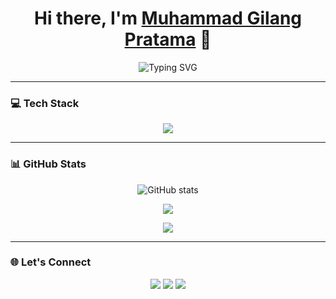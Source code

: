 <h1 align="center">
  Hi there, I'm <a href="https://yourwebsite.com" target="_blank">Muhammad Gilang Pratama</a> 👋
</h1>

<p align="center">
  <img src="https://readme-typing-svg.demolab.com?font=Fira+Code&pause=1000&width=435&lines=Fullstack+Web+Developer;Laravel+%7C+Livewire+%7C+TailwindCSS;Open+Source+Enthusiast;Let's+build+something+awesome!" alt="Typing SVG" />
</p>

---

### 💻 Tech Stack

<p align="center">
  <img src="https://skillicons.dev/icons?i=php,laravel,livewire,tailwind,js,html,css,git,vscode" />
</p>

---

### 📊 GitHub Stats

<p align="center">
  <img src="https://github-readme-stats.vercel.app/api?username=your-username&show_icons=true&theme=radical" alt="GitHub stats" />
</p>

<p align="center">
  <img src="https://github-readme-streak-stats.herokuapp.com/?user=your-username&theme=radical" />
</p>

<p align="center">
  <img src="https://github-readme-stats.vercel.app/api/top-langs/?username=your-username&layout=compact&theme=radical" />
</p>

---

### 🌐 Let's Connect

<p align="center">
  <a href="https://linkedin.com/in/your-linkedin"><img src="https://img.shields.io/badge/-LinkedIn-blue?style=flat-square&logo=Linkedin&logoColor=white" /></a>
  <a href="mailto:youremail@example.com"><img src="https://img.shields.io/badge/-Email-red?style=flat-square&logo=Gmail&logoColor=white" /></a>
  <a href="https://yourwebsite.com"><img src="https://img.shields.io/badge/-Portfolio-black?style=flat-square&logo=Firefox&logoColor=white" /></a>
</p>

